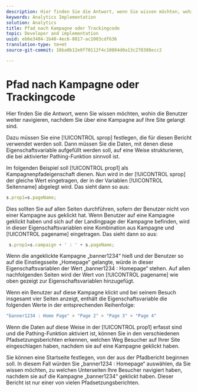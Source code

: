 ```yaml
---
description: Hier finden Sie die Antwort, wenn Sie wissen möchten, wohin die Benutzer weiter navigieren, nachdem Sie über eine Kampagne auf Ihre Site gelangt sind.
keywords: Analytics Implementation
solution: Analytics
title: Pfad nach Kampagne oder Trackingcode
topic: Developer and implementation
uuid: eb6e3484-1b40-4ec6-8017-ac1003cdf636
translation-type: tm+mt
source-git-commit: 16ba0b12e0f70112f4c10804d0a13c278388ecc2

---
```



# Pfad nach Kampagne oder Trackingcode

Hier finden Sie die Antwort, wenn Sie wissen möchten, wohin die Benutzer weiter navigieren, nachdem Sie über eine Kampagne auf Ihre Site gelangt sind.

Dazu müssen Sie eine [!UICONTROL sprop] festlegen, die für diesen Bericht verwendet werden soll. Dann müssen Sie die Daten, mit denen diese Eigenschaftsvariable aufgefüllt werden soll, auf eine Weise strukturieren, die bei aktivierter Pathing-Funktion sinnvoll ist.

Im folgenden Beispiel soll [!UICONTROL prop1] als Kampagnenpfadeigenschaft dienen. Nun wird in der [!UICONTROL sprop] der gleiche Wert eingetragen, der in der Variablen [!UICONTROL Seitenname] abgelegt wird. Das sieht dann so aus:

```js
s.prop1=s.pageName;
```

Dies sollten Sie auf allen Seiten durchführen, sofern der Benutzer nicht von einer Kampagne aus geklickt hat. Wenn Benutzer auf eine Kampagne geklickt haben und sich auf der Landingpage der Kampagne befinden, wird in dieser Eigenschaftsvariablen eine Kombination aus Kampagne und [!UICONTROL pagename] eingetragen. Das sieht dann so aus:

```js
 s.prop1=s.campaign + ' : ' + s.pageName;
```

Wenn die angeklickte Kampagne „banner1234“ hieß und der Benutzer so auf die Einstiegsseite „Homepage“ gelangte, würde in dieser Eigenschaftsvariablen der Wert „banner1234 : Homepage“ stehen. Auf allen nachfolgenden Seiten wird der Wert von [!UICONTROL pagename] wie oben gezeigt zur Eigenschaftsvariablen hinzugefügt.

Wenn ein Benutzer auf diese Kampagne klickt und bei seinem Besuch insgesamt vier Seiten anzeigt, enthält die Eigenschaftsvariable die folgenden Werte in der entsprechenden Reihenfolge:

```js
"banner1234 : Home Page" > "Page 2" > "Page 3" > "Page 4"
```

Wenn die Daten auf diese Weise in der [!UICONTROL prop1] erfasst sind und die Pathing-Funktion aktiviert ist, können Sie in den verschiedenen Pfadsetzungsberichten erkennen, welchen Weg Besucher auf Ihrer Site eingeschlagen haben, nachdem sie auf eine Kampagne geklickt haben.

Sie können eine Startseite festlegen, von der aus der Pfadbericht beginnen soll. In diesem Fall würden Sie „banner1234 : Homepage“ auswählen, da Sie wissen möchten, zu welchen Unterseiten Ihre Besucher navigiert haben, nachdem sie auf die Kampagne „banner1234“ geklickt haben. Dieser Bericht ist nur einer von vielen Pfadsetzungsberichten.
